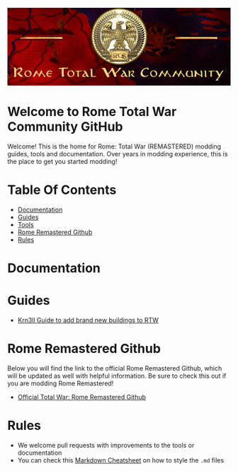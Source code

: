 ![Workshop_header_template](/Workshop_header_template.png)
# Welcome to Rome Total War Community GitHub
Welcome! This is the home for Rome: Total War (REMASTERED) modding guides, tools and documentation. Over years in modding experience, this is the place to get you started modding!

# Table Of Contents

* [Documentation](#documentation)
* [Guides](#guides)
* [Tools](#tools)
* [Rome Remastered Github](#rome-remastered-github)
* [Rules](#rules)

# Documentation

# Guides

* [Krn3ll Guide to add brand new buildings to RTW](/guides/krn3ll_building_guide.md)

# Rome Remastered Github

Below you will find the link to the official Rome Remastered Github, which will be updated as well with helpful information. Be sure to check this out if you are modding Rome Remastered!

* [Official Total War: Rome Remastered Github](https://github.com/FeralInteractive/romeremastered)

# Rules

* We welcome pull requests with improvements to the tools or documentation
* You can check this [Markdown Cheatsheet](https://github.com/adam-p/markdown-here/wiki/Markdown-Cheatsheet) on how to style the `.md` files
